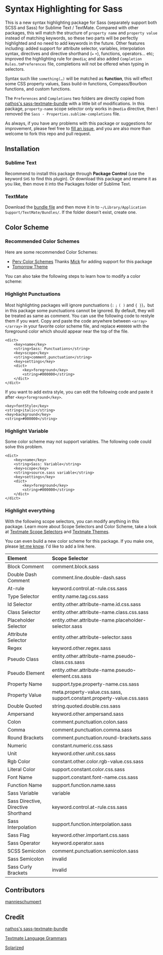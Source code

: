 # Syntax Highlighting for Sass
This is a new syntax highlighting package for Sass (separately support both SCSS and Sass) for Sublime Text / TextMate. Compared with other packages, this will match the structure of `property name` and `property value` instead of matching keywords, so these two parts will be perfectly highlighted and no need to add keywords in the future. Other features including: added support for attribute selector, variables, interpolation syntax, directives and directive shorthand (`=` `+`), functions, operators… etc; improved the highlighting rule for `@media`; and also added `Completion Rules.tmPreferences` file, completions will not be offered when typing in selectors.

Syntax such like `something(…)` will be matched as **function**, this will effect some CSS property values, Sass build-in functions, Compass/Bourbon functions, and custom functions.

The `Preferences` and `Completions` two folders are directly copied from [nathos's sass-textmate-bundle](https://github.com/nathos/sass-textmate-bundle/tree/sublime) with a little bit of modifications. In this package, `property-name` scope selector only works in `@media` directive, then I removed the `Sass - Properties.sublime-completions` file.

As always, if you have any problems with this package or suggestions for improvement, please feel free to [fill an issue](https://github.com/P233/Syntax-highlighting-for-Sass/issues/new), and you are also more than welcome to fork this repo and pull request.

## Installation

### Sublime Text

Recommend to install this package through **Package Control** (use the keyword `SHS` to find this plugin). Or download this package and rename it as you like, then move it into the Packages folder of Sublime Text.

### TextMate

Download the [bundle file](https://github.com/P233/Syntax-highlighting-for-Sass/tree/textmate) and then move it in to `~/Library/Application Support/TextMate/Bundles/`. If the folder doesn't exist, create one.

## Color Scheme

### Recommended Color Schemes

Here are some recommended Color Schemes:

* [Perv Color Schemes](https://github.com/FlavourSys/Perv-ColorScheme) Thanks [Mick](https://github.com/micck) for adding support for this package
* [Tomorrow Theme](https://github.com/chriskempson/tomorrow-theme)

You can also take the following steps to learn how to modify a color scheme:

### Highlight Punctuations

Most highlighting packages will ignore punctuations (`:` `;` `( )` and `{ }`)，but in this package some punctuations cannot be ignored. By default, they will be treated as same as comment.  You can use the following code to restyle them if you want. Copy and paste the code anywhere between `<array> </array>` in your favorite color scheme file, and replace `#000000` with the foreground color which should appear near the top of the file.

```
<dict>
	<key>name</key>
	<string>Sass: Punctuations</string>
	<key>scope</key>
	<string>comment.punctuation</string>
	<key>settings</key>
	<dict>
		<key>foreground</key>
		<string>#000000</string>
	</dict>
</dict>
```

If you want to add extra style, you can edit the following code and paste it after `<key>foreground</key>`.

```
<key>fontStyle</key>
<string>italic</string>
<key>background</key>
<string>#000000</string>
```

### Highlight Variable

Some color scheme may not support variables. The following code could solve this problem.

```
<dict>
	<key>name</key>
	<string>Sass: Variable</string>
	<key>scope</key>
	<string>source.sass variable</string>
	<key>settings</key>
	<dict>
		<key>foreground</key>
		<string>#000000</string>
	</dict>
</dict>
```

### Highlight everything

With the following scope selectors, you can modify anything in this package. Learn more about Scope Selectors and Color Scheme, take a look at [Textmate Scope Selectors](http://manual.macromates.com/en/scope_selectors) and [Textmate Themes](http://manual.macromates.com/en/themes.html).

You can even build a new color scheme for this package. If you make one, please [let me know](mailto:40132147@qq.com). I'd like to add a link here.

Element      | Scope Selector
:----------- | :--------------
Block Comment | comment.block.sass
Double Dash Comment | comment.line.double-dash.sass
At-rule | keyword.control.at-rule.css.sass
Type Selector | entity.name.tag.css.sass
Id Selector | entity.other.attribute-name.id.css.sass
Class Selector | entity.other.attribute-name.class.css.sass
Placeholder Selector | entity.other.attribute-name.placeholder-selector.sass
Attribute Selector | entity.other.attribute-selector.sass
Regex | keyword.other.regex.sass
Pseudo Class | entity.other.attribute-name.pseudo-class.css.sass
Pseudo Element | entity.other.attribute-name.pseudo-element.css.sass
Property Name | support.type.property-name.css.sass
Property Value | meta.property-value.css.sass, support.constant.property-value.css.sass
Double Quoted | string.quoted.double.css.sass
Ampersand | keyword.other.ampersand.sass
Colon | comment.punctuation.colon.sass
Comma | comment.punctuation.comma.sass
Round Brackets | comment.punctuation.round-brackets.sass
Numeric | constant.numeric.css.sass
Unit | keyword.other.unit.css.sass
Rgb Color | constant.other.color.rgb-value.css.sass
Literal Color | support.constant.color.css.sass
Font Name | support.constant.font-name.css.sass
Function Name | support.function.name.sass
Sass Variable | variable
Sass Directive, Directive Shorthand | keyword.control.at-rule.css.sass
Sass Interpolation | support.function.interpolation.sass
Sass Flag | keyword.other.important.css.sass
Sass Operator | keyword.operator.sass
SCSS Semicolon | comment.punctuation.semicolon.sass
Sass Semicolon | invalid
Sass Curly Brackets | invalid

## Contributors

[mannieschumpert](https://github.com/mannieschumpert)

## Credit
[nathos's sass-textmate-bundle](https://github.com/nathos/sass-textmate-bundle/tree/sublime)

[Textmate Language Grammars](http://manual.macromates.com/en/language_grammars.html)

[Solarized](http://ethanschoonover.com/solarized)